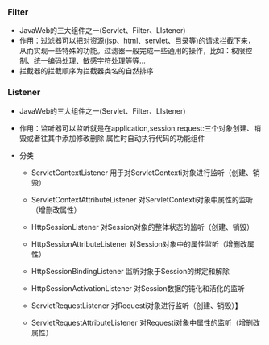 ### Filter

* JavaWeb的三大组件之一(Servlet、Filter、LIstener)
* 作用：过滤器可以把对资源(jsp、html、servlet、目录等)的请求拦截下来，从而实现一些特殊的功能。过滤器一般完成一些通用的操作，比如：权限控制、统一编码处理、敏感字符处理等等…
* 拦截器的拦截顺序为拦截器类名的自然排序

### Listener

* JavaWeb的三大组件之一(Servlet、Filter、LIstener)

* 作用：监听器可以监听就是在application,session,request:三个对象创建、销毁或者往其中添加修改删除
  属性时自动执行代码的功能组件

* 分类

  * ServletContextListener 用于对ServletContexti对象进行监听（创建、销毁）

  * ServletContextAttributeListener 对ServletContexti对象中属性的监听（增删改属性）

  * HttpSessionListener 对Session对象的整体状态的监听（创建、销毁）

  * HttpSessionAttributeListener 对Session对象中的属性监听（增删改属性）

  * HttpSessionBindingListener 监听对象于Session的绑定和解除

  * HttpSessionActivationListener 对Session数据的钝化和活化的监听

  * ServletRequestListener 对Requesti对象进行监听（创建、销毁）】

  * ServletRequestAttributeListener 对Requesti对象中属性的监听（增删改属性）